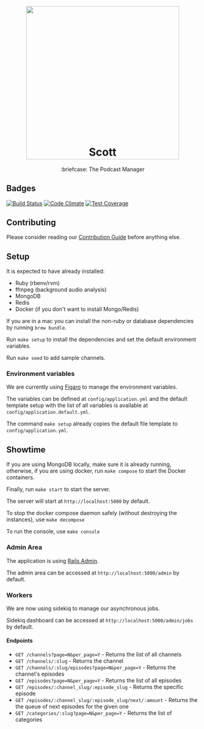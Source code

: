 <p align="center">
  <img src="https://raw.githubusercontent.com/feedcast/scott/master/docs/logo.jpg" width="400">
  <h1 align="center" style="margin-top: -50px">Scott</h1>
  <p align="center">:briefcase: The Podcast Manager<p>
</p>

## Badges

[![Build Status](https://travis-ci.org/feedcast/scott.svg?branch=master)](https://travis-ci.org/feedcast/scott) [![Code Climate](https://codeclimate.com/github/marceloboeira/feedcast/badges/gpa.svg)](https://codeclimate.com/github/marceloboeira/feedcast) [![Test Coverage](https://codeclimate.com/github/marceloboeira/feedcast/badges/coverage.svg)](https://codeclimate.com/github/marceloboeira/feedcast/coverage)

## Contributing

Please consider reading our [Contribution Guide](CONTRIBUTING.md) before anything else.

## Setup

It is expected to have already installed:

 * Ruby (rbenv/rvm)
 * ffmpeg (background audio analysis)
 * MongoDB
 * Redis
 * Docker (if you don't want to install Mongo/Redis)

If you are in a mac you can install the non-ruby or database dependencies by running `brew bundle`.

Run `make setup` to install the dependencies and set the default environment variables.

Run `make seed` to add sample channels.

### Environment variables

We are currently using [Figaro](https://github.com/laserlemon/figaro) to manage the environment variables.

The variables can be defined at `config/application.yml`  and the default template setup with the list of all variables is available at `config/application.default.yml`.

The command `make setup` already copies the default file template to `config/application.yml`.

## Showtime

If you are using MongoDB locally, make sure it is already running, otherwise, if you are using docker, run `make compose` to start the Docker containers.

Finally, run `make start` to start the server.

The server will start at `http://localhost:5000` by default.

To stop the docker compose daemon safely (without destroying the instances), use `make decompose`

To run the console, use `make console`

### Admin Area

The application is using [Rails Admin](https://github.com/sferik/rails_admin).

The admin area can be accessed at `http://localhost:5000/admin` by default.

### Workers

We are now using sidekiq to manage our asynchronous jobs.

Sidekiq dashboard can be accessed at `http://localhost:5000/admin/jobs` by default.

#### Endpoints

* `GET /channels?page=N&per_page=Y` - Returns the list of all channels
* `GET /channels/:slug` - Returns the channel
* `GET /channels/:slug/episodes?page=N&per_page=Y` - Returns the channel's episodes
* `GET /episodes?page=N&per_page=Y` - Returns the list of all episodes
* `GET /episodes/:channel_slug/:episode_slug` - Returns the specific episode
* `GET /episodes/:channel_slug/:episode_slug/next/:amount` - Returns the the queue of next episodes for the given one
* `GET /categories/:slug?page=N&per_page=Y` - Returns the list of categories
